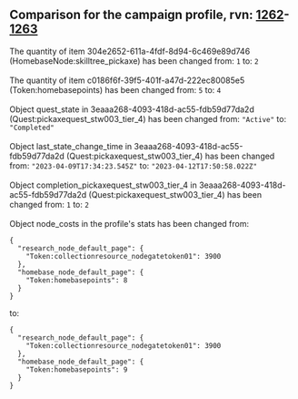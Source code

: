 ## Comparison for the campaign profile, rvn: [1262](https://github.com/PRO100KatYT/FortniteProfileRevisions/tree/main/profiles/campaign/1262%20campaign.json)-[1263](https://github.com/PRO100KatYT/FortniteProfileRevisions/tree/main/profiles/campaign/1263%20campaign.json)

The quantity of item 304e2652-611a-4fdf-8d94-6c469e89d746 (HomebaseNode:skilltree_pickaxe) has been changed from: `1` to: `2`
<br><br>
The quantity of item c0186f6f-39f5-401f-a47d-222ec80085e5 (Token:homebasepoints) has been changed from: `5` to: `4`
<br><br>
Object quest_state in 3eaaa268-4093-418d-ac55-fdb59d77da2d (Quest:pickaxequest_stw003_tier_4) has been changed from: `"Active"` to: `"Completed"`
<br><br>
Object last_state_change_time in 3eaaa268-4093-418d-ac55-fdb59d77da2d (Quest:pickaxequest_stw003_tier_4) has been changed from: `"2023-04-09T17:34:23.545Z"` to: `"2023-04-12T17:50:58.022Z"`
<br><br>
Object completion_pickaxequest_stw003_tier_4 in 3eaaa268-4093-418d-ac55-fdb59d77da2d (Quest:pickaxequest_stw003_tier_4) has been changed from: `1` to: `2`
<br><br>
Object node_costs in the profile's stats has been changed from:

```
{
  "research_node_default_page": {
    "Token:collectionresource_nodegatetoken01": 3900
  },
  "homebase_node_default_page": {
    "Token:homebasepoints": 8
  }
}
```

to:

```
{
  "research_node_default_page": {
    "Token:collectionresource_nodegatetoken01": 3900
  },
  "homebase_node_default_page": {
    "Token:homebasepoints": 9
  }
}
```

<br><br>
